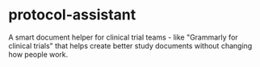 # protocol-assistant
A smart document helper for clinical trial teams - like "Grammarly for clinical   trials" that helps create better study documents without changing how people work.
